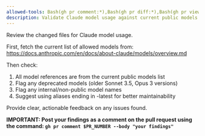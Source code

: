 ```yaml
---
allowed-tools: Bash(gh pr comment:*),Bash(gh pr diff:*),Bash(gh pr view:*)
description: Validate Claude model usage against current public models
---
```


Review the changed files for Claude model usage.

First, fetch the current list of allowed models from:
https://docs.anthropic.com/en/docs/about-claude/models/overview.md

Then check:
1. All model references are from the current public models list
2. Flag any deprecated models (older Sonnet 3.5, Opus 3 versions)
3. Flag any internal/non-public model names
4. Suggest using aliases ending in -latest for better maintainability

Provide clear, actionable feedback on any issues found.

**IMPORTANT: Post your findings as a comment on the pull request using the command: `gh pr comment $PR_NUMBER --body "your findings"`**